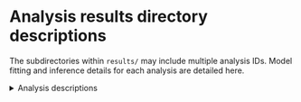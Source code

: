 # Analysis results directory descriptions

The subdirectories within `results/` may include multiple analysis IDs. Model fitting and inference details for each analysis are detailed here.

<details>
<summary>Analysis descriptions</summary><br/>

* `0001`: {Insert details here regarding analysis software, data normalizations, model variables, model fitting and inference parameters, etc.}

</details>


